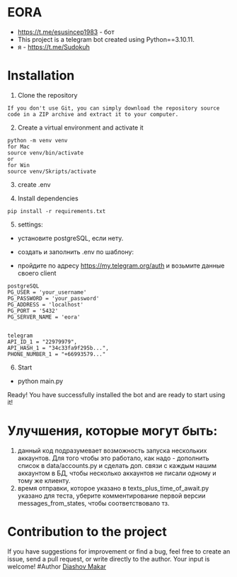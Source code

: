 # EORA 
- https://t.me/esusincep1983 - бот
- This project is a telegram bot created using Python==3.10.11.
- я - https://t.me/Sudokuh

# Installation

1. Clone the repository

```
If you don't use Git, you can simply download the repository source code in a ZIP archive and extract it to your computer.
```

2. Create a virtual environment and activate it

```
python -m venv venv
for Mac
source venv/bin/activate
or
for Win
source venv/Skripts/activate
```

3. create .env

4. Install dependencies

```
pip install -r requirements.txt
```

5. settings:

+ установите postgreSQL, если нету.

+ создать и заполнить .env по шаблону:
+ пройдите по адресу https://my.telegram.org/auth и возьмите данные своего client
```
postgreSQL
PG_USER = 'your_username'
PG_PASSWORD = 'your_password'
PG_ADDRESS = 'localhost'
PG_PORT = '5432'
PG_SERVER_NAME = 'eora'


telegram
API_ID_1 = "22979979",
API_HASH_1 = "34c33fa9f295b...",
PHONE_NUMBER_1 = "+66993579..."

```

6. Start

+ python main.py

Ready!
You have successfully installed the bot and are ready to start using it!

# Улучшения, которые могут быть:

1. данный код подразумевает возможность запуска нескольких аккаунтов. Для того чтобы это работало, как надо - дополнить список в data/accounts.py и сделать доп. связи с каждым нашим аккаунтом в БД, чтобы несколько аккаунтов не писали одному и тому же клиенту.
2. время отправки, которое указано в texts_plus_time_of_await.py указано для теста, уберите комментирование первой версии messages_from_states, чтобы соответствовало тз.

# Contribution to the project

If you have suggestions for improvement or find a bug, feel free to create an issue, send a pull request, or write
directly to the author. Your input is welcome!
#Author
[Diashov Makar](https://github.com/ForTeamEffect)